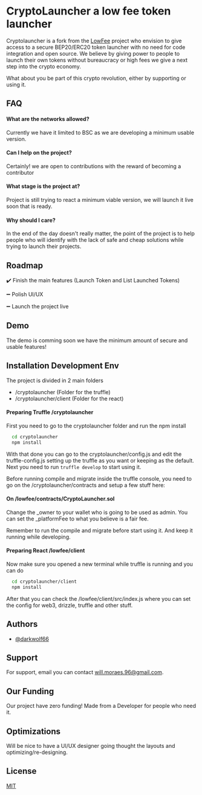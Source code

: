 # CryptoLauncher a low fee token launcher

Cryptolauncher is a fork from the [LowFee](https://github.com/darkwolf66/lowfee) project who envision to give access to a secure BEP20/ERC20 token launcher with no need for code integration and open source. We believe by giving power to people to launch their own tokens without bureaucracy or high fees we give a next step into the crypto economy.

What about you be part of this crypto revolution, either by supporting or using it.

## FAQ

#### What are the networks allowed?

Currently we have it limited to BSC as we are developing a minimum usable version.

#### Can I help on the project?

Certainly! we are open to contributions with the reward of becoming a contributor

#### What stage is the project at?

Project is still trying to react a minimum viable version, we will launch it live soon that is ready.

#### Why should I care?

In the end of the day doesn't really matter, the point of the project is to help people who will identify with the lack of safe and cheap solutions while trying to launch their projects.
## Roadmap

✔️ Finish the main features (Launch Token and List Launched Tokens)

➖ Polish UI/UX

➖ Launch the project live
## Demo

The demo is comming soon we have the minimum amount of secure and usable features!


## Installation Development Env

The project is divided in 2 main folders
- /cryptolauncher (Folder for the truffle)
- /cryptolauncher/client (Folder for the react)


#### Preparing Truffle /cryptolauncher
First you need to go to the cryptolauncher folder and run the npm install
```bash
  cd cryptolauncher
  npm install
```
With that done you can go to the cryptolauncher/config.js and edit the truffle-config.js setting up the truffle as you want or keeping as the default.
Next you need to run ```truffle develop``` to start using it.

Before running compile and migrate inside the truffle console, you need to go on the /cryptolauncher/contracts
and setup a few stuff here:

#### On /lowfee/contracts/CryptoLauncher.sol
Change the _owner to your wallet who is going to be used as admin.
You can set the _platformFee to what you believe is a fair fee.

Remember to run the compile and migrate before start using it. And keep it running while developing.

#### Preparing React /lowfee/client
Now make sure you opened a new terminal while truffle is running and you can do
```bash
  cd cryptolauncher/client
  npm install
```
After that you can check the /lowfee/client/src/index.js where you can set the config for web3, drizzle, truffle and other stuff.

## Authors

- [@darkwolf66](https://www.github.com/darkwolf66)


## Support

For support, email you can contact will.moraes.96@gmail.com.
## Our Funding

Our project have zero funding! Made from a Developer for people who need it.
## Optimizations

Will be nice to have a UI/UX designer going thought the layouts and optimizing/re-designing.
## License

[MIT](https://choosealicense.com/licenses/mit/)

